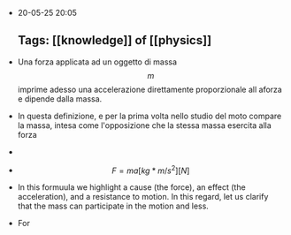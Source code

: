 - 20-05-25 20:05
  
  Tags: [[knowledge]] of [[physics]]
  ---
- Una forza applicata ad un oggetto di massa $$m$$ imprime adesso una accelerazione direttamente proporzionale all aforza e dipende dalla massa.
- In questa definizione, e per la prima volta nello studio del moto compare la massa, intesa come l'opposizione che la stessa massa esercita alla forza
-
- $$F=ma[kg*m/s^2][N]$$
- In this formuula we highlight a cause (the force), an effect (the acceleration), and a resistance to motion.
  In this regard, let us clarify that the mass can participate in the motion and less.
- For